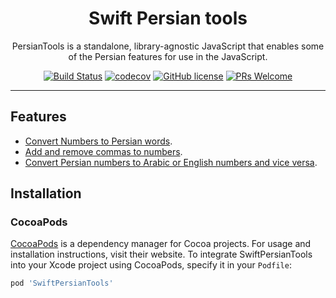 <div align="center">
	<h1 align="center">Swift Persian tools</h1>
	<p align="center">PersianTools is a standalone, library-agnostic JavaScript that enables some of the Persian features for use in the JavaScript.</p>

[![Build Status](https://travis-ci.com/saeed-rz/swift-persian-tools.svg?branch=master)](https://travis-ci.com/saeed-rz/swift-persian-tools)
[![codecov](https://codecov.io/gh/saeed-rz/swift-persian-tools/branch/master/graph/badge.svg?token=EBKWXN9LGK)](https://codecov.io/gh/saeed-rz/swift-persian-tools)
[![GitHub license](https://img.shields.io/badge/license-MIT-blue.svg)](https://github.com/saeed-rz/swift-persian-tools/blob/master/LICENSE)
[![PRs Welcome](https://img.shields.io/badge/PRs-welcome-orange.svg)](https://github.com/saeed-rz/swift-persian-tools/compare)
</div>
<hr />

## Features

-   [Convert Numbers to Persian words](#convert-numbers-to-persian-words).
-   [Add and remove commas to numbers](#add-and-remove-commas).
-   [Convert Persian numbers to Arabic or English numbers and vice versa](#convert-persian-numbers-to-arabic-or-english-numbers-and-vice-versa).


## Installation

### CocoaPods

[CocoaPods](https://cocoapods.org) is a dependency manager for Cocoa projects. For usage and installation instructions, visit their website. To integrate SwiftPersianTools into your Xcode project using CocoaPods, specify it in your `Podfile`:

```ruby
pod 'SwiftPersianTools'
```
